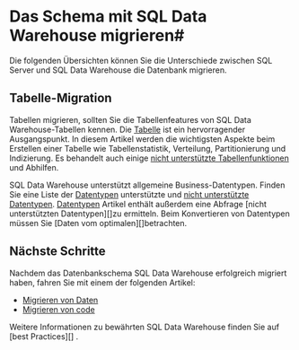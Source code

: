 <properties
   pageTitle="Migration des Schemas zu SQL Data Warehouse | Microsoft Azure"
   description="Tipps für die Migration des Schemas zu Azure SQL Data Warehouse Lösungen."
   services="sql-data-warehouse"
   documentationCenter="NA"
   authors="jrowlandjones"
   manager="barbkess"
   editor=""/>

<tags
   ms.service="sql-data-warehouse"
   ms.devlang="NA"
   ms.topic="article"
   ms.tgt_pltfrm="NA"
   ms.workload="data-services"
   ms.date="08/25/2016"
   ms.author="jrj;barbkess;sonyama"/>

# <a name="migrate-your-schema-to-sql-data-warehouse"></a>Das Schema mit SQL Data Warehouse migrieren#

Die folgenden Übersichten können Sie die Unterschiede zwischen SQL Server und SQL Data Warehouse die Datenbank migrieren.

## <a name="table-migration"></a>Tabelle-Migration

Tabellen migrieren, sollten Sie die Tabellenfeatures von SQL Data Warehouse-Tabellen kennen.  Die [Tabelle][] ist ein hervorragender Ausgangspunkt.  In diesem Artikel werden die wichtigsten Aspekte beim Erstellen einer Tabelle wie Tabellenstatistik, Verteilung, Partitionierung und Indizierung.  Es behandelt auch einige [nicht unterstützte Tabellenfunktionen][] und Abhilfen.

SQL Data Warehouse unterstützt allgemeine Business-Datentypen.  Finden Sie eine Liste der [Datentypen][] unterstützte und [nicht unterstützte Datentypen][].  [Datentypen][] Artikel enthält außerdem eine Abfrage [nicht unterstützten Datentypen][]zu ermitteln.  Beim Konvertieren von Datentypen müssen Sie [Daten vom optimalen][]betrachten.

## <a name="next-steps"></a>Nächste Schritte
Nachdem das Datenbankschema SQL Data Warehouse erfolgreich migriert haben, fahren Sie mit einem der folgenden Artikel:

- [Migrieren von Daten][]
- [Migrieren von code][]

Weitere Informationen zu bewährten SQL Data Warehouse finden Sie auf [best Practices][] .

<!--Image references-->

<!--Article references-->
[Migrieren von code]: ./sql-data-warehouse-migrate-code.md
[Migrieren von Daten]: ./sql-data-warehouse-migrate-data.md
[Bewährte Methoden]: ./sql-data-warehouse-best-practices.md
[Tabelle]: ./sql-data-warehouse-tables-overview.md
[nicht unterstützte Tabellenfunktionen]: ./sql-data-warehouse-tables-overview.md#unsupported-table-features
[Datentypen]: ./sql-data-warehouse-tables-data-types.md
[nicht unterstützte Datentypen]: ./sql-data-warehouse-tables-data-types.md#unsupported-data-types
[best Practices-Datentyp]: ./sql-data-warehouse-tables-data-types.md#data-type-best-practices

<!--MSDN references-->


<!--Other Web references-->
